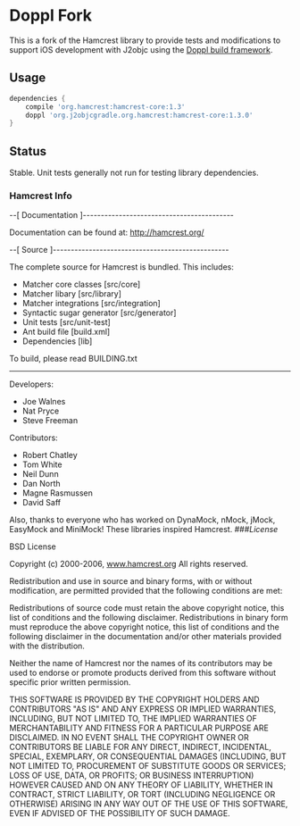 # Doppl Fork

This is a fork of the Hamcrest library to provide tests and modifications to support
iOS development with J2objc using the [Doppl build framework](http://doppl.co/).

## Usage

```groovy
dependencies {
    compile 'org.hamcrest:hamcrest-core:1.3'
    doppl 'org.j2objcgradle.org.hamcrest:hamcrest-core:1.3.0'
}
```

## Status

Stable. Unit tests generally not run for testing library dependencies.

### Hamcrest Info


--[ Documentation ]------------------------------------------

Documentation can be found at:
  http://hamcrest.org/


--[ Source ]-------------------------------------------------

The complete source for Hamcrest is bundled. This includes:
 * Matcher core classes [src/core]
 * Matcher libary [src/library]
 * Matcher integrations [src/integration]
 * Syntactic sugar generator [src/generator]
 * Unit tests [src/unit-test]
 * Ant build file [build.xml]
 * Dependencies [lib]

To build, please read BUILDING.txt

-------------------------------------------------------------

Developers:
- Joe Walnes
- Nat Pryce
- Steve Freeman

Contributors:
- Robert Chatley
- Tom White
- Neil Dunn
- Dan North
- Magne Rasmussen
- David Saff

Also, thanks to everyone who has worked on DynaMock, nMock,
jMock, EasyMock and MiniMock! These libraries inspired
Hamcrest.
###*License*

BSD License

Copyright (c) 2000-2006, www.hamcrest.org
All rights reserved.

Redistribution and use in source and binary forms, with or without
modification, are permitted provided that the following conditions are met:

Redistributions of source code must retain the above copyright notice, this list of
conditions and the following disclaimer. Redistributions in binary form must reproduce
the above copyright notice, this list of conditions and the following disclaimer in
the documentation and/or other materials provided with the distribution.

Neither the name of Hamcrest nor the names of its contributors may be used to endorse
or promote products derived from this software without specific prior written
permission.

THIS SOFTWARE IS PROVIDED BY THE COPYRIGHT HOLDERS AND CONTRIBUTORS "AS IS" AND ANY
EXPRESS OR IMPLIED WARRANTIES, INCLUDING, BUT NOT LIMITED TO, THE IMPLIED WARRANTIES
OF MERCHANTABILITY AND FITNESS FOR A PARTICULAR PURPOSE ARE DISCLAIMED. IN NO EVENT
SHALL THE COPYRIGHT OWNER OR CONTRIBUTORS BE LIABLE FOR ANY DIRECT, INDIRECT,
INCIDENTAL, SPECIAL, EXEMPLARY, OR CONSEQUENTIAL DAMAGES (INCLUDING, BUT NOT LIMITED
TO, PROCUREMENT OF SUBSTITUTE GOODS OR SERVICES; LOSS OF USE, DATA, OR PROFITS; OR
BUSINESS INTERRUPTION) HOWEVER CAUSED AND ON ANY THEORY OF LIABILITY, WHETHER IN
CONTRACT, STRICT LIABILITY, OR TORT (INCLUDING NEGLIGENCE OR OTHERWISE) ARISING IN ANY
WAY OUT OF THE USE OF THIS SOFTWARE, EVEN IF ADVISED OF THE POSSIBILITY OF SUCH
DAMAGE.
